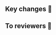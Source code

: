 ## Key changes 📝
<!--이 섹션에는 PR에 포함된 주요 변경사항을 상세하게 기술해주세요.-->

<!--
[예시]
사용자 프로필 사진을 원형에서 사각형으로 변경
프로필 정보 섹션의 배경색을 연한 회색에서 흰색으로 업데이트
"프로필 편집" 버튼 스타일 및 위치 수정
사용자의 게시물 표시 방식을 그리드 레이아웃에서 리스트 레이아웃으로 변경 -->

## To reviewers 👋
<!--이 섹션에는 코드 리뷰어들을 위한 메시지나 안내사항을 기록해주세요.-->

<!--
[예시]
이번 PR에서는 사용자 프로필 페이지의 디자인을 주요하게 변경하였습니다. 특히, 게시물 표시 방식에 관한 변경은 사용자 경험에 큰 영향을 미칠 수 있으니, 이 부분에 대한 피드백을 중점적으로 부탁드립니다. 또한, 다른 부분에 대한 의견도 자유롭게 공유해주세요. -->
